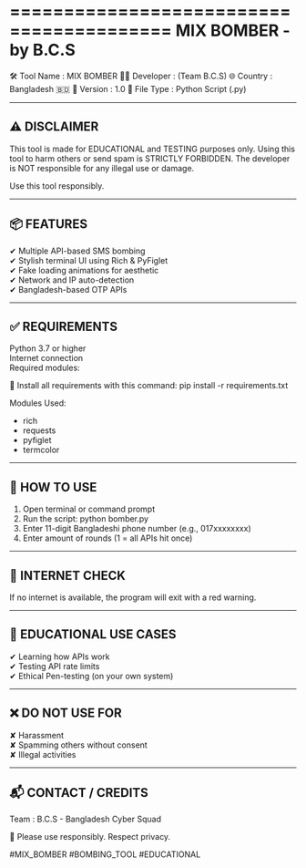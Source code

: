=========================================
         MIX BOMBER - by B.C.S
=========================================

🛠 Tool Name   : MIX BOMBER
👨‍💻 Developer  : (Team B.C.S)
🌐 Country     : Bangladesh 🇧🇩
📅 Version     : 1.0
📁 File Type   : Python Script (.py)


-----------------------------------------
⚠️ DISCLAIMER
-----------------------------------------
This tool is made for EDUCATIONAL and TESTING purposes only.
Using this tool to harm others or send spam is STRICTLY FORBIDDEN.
The developer is NOT responsible for any illegal use or damage.

Use this tool responsibly.

-----------------------------------------
📦 FEATURES
-----------------------------------------
✔ Multiple API-based SMS bombing  
✔ Stylish terminal UI using Rich & PyFiglet  
✔ Fake loading animations for aesthetic  
✔ Network and IP auto-detection  
✔ Bangladesh-based OTP APIs  

-----------------------------------------
✅ REQUIREMENTS
-----------------------------------------
Python 3.7 or higher  
Internet connection  
Required modules:

🔧 Install all requirements with this command:
    pip install -r requirements.txt

Modules Used:
- rich  
- requests  
- pyfiglet  
- termcolor

-----------------------------------------
🚀 HOW TO USE
-----------------------------------------
1. Open terminal or command prompt
2. Run the script:
   python bomber.py
3. Enter 11-digit Bangladeshi phone number (e.g., 017xxxxxxxx)
4. Enter amount of rounds (1 = all APIs hit once)

-----------------------------------------
📶 INTERNET CHECK
-----------------------------------------
If no internet is available, the program will exit with a red warning.


-----------------------------------------
🧠 EDUCATIONAL USE CASES
-----------------------------------------
✔ Learning how APIs work  
✔ Testing API rate limits  
✔ Ethical Pen-testing (on your own system)

-----------------------------------------
❌ DO NOT USE FOR
-----------------------------------------
✘ Harassment  
✘ Spamming others without consent  
✘ Illegal activities  

-----------------------------------------
📬 CONTACT / CREDITS
-----------------------------------------
Team     : B.C.S - Bangladesh Cyber Squad  

🙏 Please use responsibly. Respect privacy.

#MIX_BOMBER #BOMBING_TOOL #EDUCATIONAL
